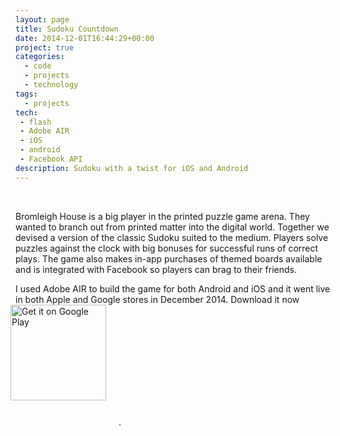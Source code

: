 ```yaml
---
layout: page
title: Sudoku Countdown
date: 2014-12-01T16:44:29+00:00
project: true
categories:
  - code
  - projects
  - technology
tags:
  - projects
tech:
 - flash
 - Adobe AIR
 - iOS
 - android
 - Facebook API
description: Sudoku with a twist for iOS and Android 
---
```

<div class="img_row">
	<img class="col three" src="{{ site.baseurl }}/images/heroes/sudoku.jpg" alt="" title="sudoku"/>
</div>
<br/>

Bromleigh House is a big player in the printed puzzle game arena. They wanted to branch out from printed matter into the digital world. Together we devised a version of the classic Sudoku suited to the medium. Players solve puzzles against the clock with big bonuses for successful runs of correct plays. The game also makes in-app purchases of themed boards available and is integrated with Facebook so players can brag to their friends.

I used Adobe AIR to build the game for both Android and iOS and it went live in both Apple and Google stores in December 2014. Download it now <br/><a href='https://play.google.com/store/apps/details?id=air.com.artpluscode.release.SudokuCountdown&hl=en_GB&utm_source=global_co&utm_medium=prtnr&utm_content=Mar2515&utm_campaign=PartBadge&pcampaignid=MKT-Other-global-all-co-prtnr-py-PartBadge-Mar2515-1'><img alt='Get it on Google Play' style='width: 153px; margin-left: -8px'  src='https://play.google.com/intl/en_us/badges/images/generic/en_badge_web_generic.png'/></a> <br/><a href="https://geo.itunes.apple.com/gb/app/sudoku-countdown/id898742546?mt=8" style="display:inline-block;overflow:hidden;background:url(https://linkmaker.itunes.apple.com/images/badges/en-us/badge_appstore-lrg.svg) no-repeat;width:165px;height:40px;"></a>.
